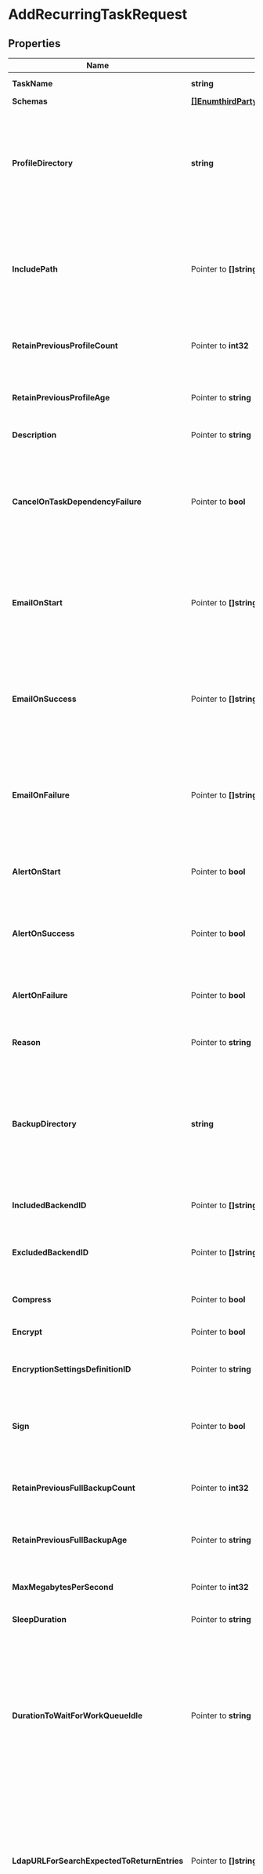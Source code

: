 # AddRecurringTaskRequest

## Properties

Name | Type | Description | Notes
------------ | ------------- | ------------- | -------------
**TaskName** | **string** | Name of the new Recurring Task | 
**Schemas** | [**[]EnumthirdPartyRecurringTaskSchemaUrn**](EnumthirdPartyRecurringTaskSchemaUrn.md) |  | 
**ProfileDirectory** | **string** | The directory in which the generated server profiles will be placed. The files will be named with the pattern \&quot;server-profile-{timestamp}.zip\&quot;, where \&quot;{timestamp}\&quot; represents the time that the profile was generated. | 
**IncludePath** | Pointer to **[]string** | An optional set of additional paths to files within the instance root that should be included in the generated server profile. All paths must be within the instance root, and relative paths will be relative to the instance root. | [optional] 
**RetainPreviousProfileCount** | Pointer to **int32** | The minimum number of previous server profile zip files that should be preserved after a new profile is generated. | [optional] 
**RetainPreviousProfileAge** | Pointer to **string** | The minimum age of previous server profile zip files that should be preserved after a new profile is generated. | [optional] 
**Description** | Pointer to **string** | A description for this Recurring Task | [optional] 
**CancelOnTaskDependencyFailure** | Pointer to **bool** | Indicates whether an instance of this Recurring Task should be canceled if the task immediately before it in the recurring task chain fails to complete successfully (including if it is canceled by an administrator before it starts or while it is running). | [optional] 
**EmailOnStart** | Pointer to **[]string** | The email addresses to which a message should be sent whenever an instance of this Recurring Task starts running. If this option is used, then at least one smtp-server must be configured in the global configuration. | [optional] 
**EmailOnSuccess** | Pointer to **[]string** | The email addresses to which a message should be sent whenever an instance of this Recurring Task completes successfully. If this option is used, then at least one smtp-server must be configured in the global configuration. | [optional] 
**EmailOnFailure** | Pointer to **[]string** | The email addresses to which a message should be sent if an instance of this Recurring Task fails to complete successfully. If this option is used, then at least one smtp-server must be configured in the global configuration. | [optional] 
**AlertOnStart** | Pointer to **bool** | Indicates whether the server should generate an administrative alert whenever an instance of this Recurring Task starts running. | [optional] 
**AlertOnSuccess** | Pointer to **bool** | Indicates whether the server should generate an administrative alert whenever an instance of this Recurring Task completes successfully. | [optional] 
**AlertOnFailure** | Pointer to **bool** | Indicates whether the server should generate an administrative alert whenever an instance of this Recurring Task fails to complete successfully. | [optional] 
**Reason** | Pointer to **string** | The reason that the server is being placed in lockdown mode. | [optional] 
**BackupDirectory** | **string** | The directory in which backup files will be placed. When backing up a single backend, the backup files will be placed directly in this directory. When backing up multiple backends, the backup files for each backend will be placed in a subdirectory whose name is the corresponding backend ID. | 
**IncludedBackendID** | Pointer to **[]string** | The backend IDs of any backends that should be included in the backup. | [optional] 
**ExcludedBackendID** | Pointer to **[]string** | The backend IDs of any backends that should be excluded from the backup. All backends that support backups and are not listed will be included. | [optional] 
**Compress** | Pointer to **bool** | Indicates whether to compress the LDIF data as it is exported. | [optional] 
**Encrypt** | Pointer to **bool** | Indicates whether to encrypt the LDIF data as it exported. | [optional] 
**EncryptionSettingsDefinitionID** | Pointer to **string** | The ID of an encryption settings definition to use to obtain the LDIF export encryption key. | [optional] 
**Sign** | Pointer to **bool** | Indicates whether to cryptographically sign the exported data, which will make it possible to detect whether the LDIF data has been altered since it was exported. | [optional] 
**RetainPreviousFullBackupCount** | Pointer to **int32** | The minimum number of previous full backups that should be preserved after a new backup completes successfully. | [optional] 
**RetainPreviousFullBackupAge** | Pointer to **string** | The minimum age of previous full backups that should be preserved after a new backup completes successfully. | [optional] 
**MaxMegabytesPerSecond** | Pointer to **int32** | The maximum rate, in megabytes per second, at which LDIF exports should be written. | [optional] 
**SleepDuration** | Pointer to **string** | The length of time to sleep before the task completes. | [optional] 
**DurationToWaitForWorkQueueIdle** | Pointer to **string** | Indicates that task should wait for up to the specified length of time for the work queue to report that all worker threads are idle and there are no pending operations. Note that this primarily monitors operations that use worker threads, which does not include internal operations (for example, those invoked by extensions), and may not include requests from non-LDAP clients (for example, HTTP-based clients). | [optional] 
**LdapURLForSearchExpectedToReturnEntries** | Pointer to **[]string** | An LDAP URL that provides the criteria for a search request that is expected to return at least one entry. The search will be performed internally, and only the base DN, scope, and filter from the URL will be used; any host, port, or requested attributes included in the URL will be ignored. | [optional] 
**SearchInterval** | Pointer to **string** | The length of time the server should sleep between searches performed using the criteria from the ldap-url-for-search-expected-to-return-entries property. | [optional] 
**SearchTimeLimit** | Pointer to **string** | The length of time that the server will wait for a response to each internal search performed using the criteria from the ldap-url-for-search-expected-to-return-entries property. | [optional] 
**DurationToWaitForSearchToReturnEntries** | Pointer to **string** | The maximum length of time that the server will continue to perform internal searches using the criteria from the ldap-url-for-search-expected-to-return-entries property. | [optional] 
**TaskReturnStateIfTimeoutIsEncountered** | Pointer to [**EnumrecurringTaskTaskReturnStateIfTimeoutIsEncounteredProp**](EnumrecurringTaskTaskReturnStateIfTimeoutIsEncounteredProp.md) |  | [optional] 
**TaskJavaClass** | **string** | The fully-qualified name of the Java class that provides the logic for the task to be invoked. | 
**TaskObjectClass** | **[]string** | The names or OIDs of the object classes to include in the tasks that are scheduled from this Statically Defined Recurring Task. All object classes must be defined in the server schema, and the combination of object classes must be valid for a task entry. | 
**TaskAttributeValue** | Pointer to **[]string** | The set of attribute values that should be included in the tasks that are scheduled from this Statically Defined Recurring Task. Each value must be in the form {attribute-type}&#x3D;{value}, where {attribute-type} is the name or OID of an attribute type that is defined in the schema and permitted with the configured set of object classes, and {value} is a value to assign to an attribute with that type. A multivalued attribute can be created by providing multiple name-value pairs with the same name and different values. | [optional] 
**OutputDirectory** | **string** | The directory in which the support data archive files will be placed. The path must be a directory, and that directory must already exist. Relative paths will be interpreted as relative to the server root. | 
**EncryptionPassphraseFile** | Pointer to **string** | The path to a file that contains the passphrase to encrypt the contents of the support data archive. | [optional] 
**IncludeExpensiveData** | Pointer to **bool** | Indicates whether the support data archive should include information that may be expensive to obtain, and that may temporarily affect the server&#39;s performance or responsiveness. | [optional] 
**IncludeReplicationStateDump** | Pointer to **bool** | Indicates whether the support data archive should include a replication state dump, which may be several megabytes in size. | [optional] 
**IncludeBinaryFiles** | Pointer to **bool** | Indicates whether the support data archive should include binary files that may not have otherwise been included. Note that it may not be possible to obscure or redact sensitive information in binary files. | [optional] 
**IncludeExtensionSource** | Pointer to **bool** | Indicates whether the support data archive should include the source code (if available) for any third-party extensions that may be installed in the server. | [optional] 
**UseSequentialMode** | Pointer to **bool** | Indicates whether to capture support data information sequentially rather than in parallel. Capturing data in sequential mode may reduce the amount of memory that the tool requires to operate, at the cost of taking longer to run. | [optional] 
**SecurityLevel** | Pointer to [**EnumrecurringTaskSecurityLevelProp**](EnumrecurringTaskSecurityLevelProp.md) |  | [optional] 
**JstackCount** | Pointer to **int32** | The number of times to invoke the jstack utility to obtain a stack trace of all threads running in the JVM. A value of zero indicates that the jstack utility should not be invoked. | [optional] 
**ReportCount** | Pointer to **int32** | The number of intervals of data to collect from tools that use sample-based reporting, like vmstat, iostat, and mpstat. A value of zero indicates that these kinds of tools should not be used to collect any information. | [optional] 
**ReportIntervalSeconds** | Pointer to **int32** | The duration (in seconds) between each interval of data to collect from tools that use sample-based reporting, like vmstat, iostat, and mpstat. | [optional] 
**LogDuration** | Pointer to **string** | The maximum age (leading up to the time the collect-support-data tool was invoked) for log content to include in the support data archive. | [optional] 
**LogFileHeadCollectionSize** | Pointer to **string** | The amount of data to collect from the beginning of each log file included in the support data archive. | [optional] 
**LogFileTailCollectionSize** | Pointer to **string** | The amount of data to collect from the end of each log file included in the support data archive. | [optional] 
**Comment** | Pointer to **string** | An optional comment to include in a README file within the support data archive. | [optional] 
**RetainPreviousSupportDataArchiveCount** | Pointer to **int32** | The minimum number of previous support data archives that should be preserved after a new archive is generated. | [optional] 
**RetainPreviousSupportDataArchiveAge** | Pointer to **string** | The minimum age of previous support data archives that should be preserved after a new archive is generated. | [optional] 
**LdifDirectory** | **string** | The directory in which LDIF export files will be placed. The directory must already exist. | 
**BackendID** | Pointer to **[]string** | The backend ID for a backend to be exported. | [optional] 
**ExcludeBackendID** | Pointer to **[]string** | The backend ID for a backend to be excluded from the export. | [optional] 
**RetainPreviousLDIFExportCount** | Pointer to **int32** | The minimum number of previous LDIF exports that should be preserved after a new export completes successfully. | [optional] 
**RetainPreviousLDIFExportAge** | Pointer to **string** | The minimum age of previous LDIF exports that should be preserved after a new export completes successfully. | [optional] 
**CommandPath** | **string** | The absolute path to the command to execute. It must be an absolute path, the corresponding file must exist, and it must be listed in the config/exec-command-whitelist.txt file. | 
**CommandArguments** | Pointer to **string** | A string containing the arguments to provide to the command. If the command should be run without arguments, this property should be left undefined. If there should be multiple arguments, then they should be separated with spaces. | [optional] 
**CommandOutputFileBaseName** | Pointer to **string** | The path and base name for a file to which the command output (both standard output and standard error) should be written. This may be left undefined if the command output should not be recorded into a file. | [optional] 
**RetainPreviousOutputFileCount** | Pointer to **int32** | The minimum number of previous command output files that should be preserved after a new instance of the command is invoked. | [optional] 
**RetainPreviousOutputFileAge** | Pointer to **string** | The minimum age of previous command output files that should be preserved after a new instance of the command is invoked. | [optional] 
**LogCommandOutput** | Pointer to **bool** | Indicates whether the command&#39;s output (both standard output and standard error) should be recorded in the server&#39;s error log. | [optional] 
**TaskCompletionStateForNonzeroExitCode** | Pointer to [**EnumrecurringTaskTaskCompletionStateForNonzeroExitCodeProp**](EnumrecurringTaskTaskCompletionStateForNonzeroExitCodeProp.md) |  | [optional] 
**WorkingDirectory** | Pointer to **string** | The absolute path to a working directory where the command should be executed. It must be an absolute path and the corresponding directory must exist. | [optional] 
**TargetDirectory** | **string** | The path to the directory containing the files to examine. The directory must exist. | 
**FilenamePattern** | **string** | A pattern that specifies the names of the files to examine. The pattern may contain zero or more asterisks as wildcards, where each wildcard matches zero or more characters. It may also contain at most one occurrence of the special string \&quot;${timestamp}\&quot;, which will match a timestamp with the format specified using the timestamp-format property. All other characters in the pattern will be treated literally. | 
**TimestampFormat** | [**EnumrecurringTaskTimestampFormatProp**](EnumrecurringTaskTimestampFormatProp.md) |  | 
**RetainFileCount** | Pointer to **int32** | The minimum number of files matching the pattern that will be retained. | [optional] 
**RetainFileAge** | Pointer to **string** | The minimum age of files matching the pattern that will be retained. | [optional] 
**RetainAggregateFileSize** | Pointer to **string** | The minimum aggregate size of files that will be retained. The size should be specified as an integer followed by a unit that is one of \&quot;b\&quot; or \&quot;bytes\&quot;, \&quot;kb\&quot; or \&quot;kilobytes\&quot;, \&quot;mb\&quot; or \&quot;megabytes\&quot;, \&quot;gb\&quot; or \&quot;gigabytes\&quot;, or \&quot;tb\&quot; or \&quot;terabytes\&quot;. For example, a value of \&quot;1 gb\&quot; indicates that at least one gigabyte of files should be retained. | [optional] 
**ExtensionClass** | **string** | The fully-qualified name of the Java class providing the logic for the Third Party Recurring Task. | 
**ExtensionArgument** | Pointer to **[]string** | The set of arguments used to customize the behavior for the Third Party Recurring Task. Each configuration property should be given in the form &#39;name&#x3D;value&#39;. | [optional] 

## Methods

### NewAddRecurringTaskRequest

`func NewAddRecurringTaskRequest(taskName string, schemas []EnumthirdPartyRecurringTaskSchemaUrn, profileDirectory string, backupDirectory string, taskJavaClass string, taskObjectClass []string, outputDirectory string, ldifDirectory string, commandPath string, targetDirectory string, filenamePattern string, timestampFormat EnumrecurringTaskTimestampFormatProp, extensionClass string, ) *AddRecurringTaskRequest`

NewAddRecurringTaskRequest instantiates a new AddRecurringTaskRequest object
This constructor will assign default values to properties that have it defined,
and makes sure properties required by API are set, but the set of arguments
will change when the set of required properties is changed

### NewAddRecurringTaskRequestWithDefaults

`func NewAddRecurringTaskRequestWithDefaults() *AddRecurringTaskRequest`

NewAddRecurringTaskRequestWithDefaults instantiates a new AddRecurringTaskRequest object
This constructor will only assign default values to properties that have it defined,
but it doesn't guarantee that properties required by API are set

### GetTaskName

`func (o *AddRecurringTaskRequest) GetTaskName() string`

GetTaskName returns the TaskName field if non-nil, zero value otherwise.

### GetTaskNameOk

`func (o *AddRecurringTaskRequest) GetTaskNameOk() (*string, bool)`

GetTaskNameOk returns a tuple with the TaskName field if it's non-nil, zero value otherwise
and a boolean to check if the value has been set.

### SetTaskName

`func (o *AddRecurringTaskRequest) SetTaskName(v string)`

SetTaskName sets TaskName field to given value.


### GetSchemas

`func (o *AddRecurringTaskRequest) GetSchemas() []EnumthirdPartyRecurringTaskSchemaUrn`

GetSchemas returns the Schemas field if non-nil, zero value otherwise.

### GetSchemasOk

`func (o *AddRecurringTaskRequest) GetSchemasOk() (*[]EnumthirdPartyRecurringTaskSchemaUrn, bool)`

GetSchemasOk returns a tuple with the Schemas field if it's non-nil, zero value otherwise
and a boolean to check if the value has been set.

### SetSchemas

`func (o *AddRecurringTaskRequest) SetSchemas(v []EnumthirdPartyRecurringTaskSchemaUrn)`

SetSchemas sets Schemas field to given value.


### GetProfileDirectory

`func (o *AddRecurringTaskRequest) GetProfileDirectory() string`

GetProfileDirectory returns the ProfileDirectory field if non-nil, zero value otherwise.

### GetProfileDirectoryOk

`func (o *AddRecurringTaskRequest) GetProfileDirectoryOk() (*string, bool)`

GetProfileDirectoryOk returns a tuple with the ProfileDirectory field if it's non-nil, zero value otherwise
and a boolean to check if the value has been set.

### SetProfileDirectory

`func (o *AddRecurringTaskRequest) SetProfileDirectory(v string)`

SetProfileDirectory sets ProfileDirectory field to given value.


### GetIncludePath

`func (o *AddRecurringTaskRequest) GetIncludePath() []string`

GetIncludePath returns the IncludePath field if non-nil, zero value otherwise.

### GetIncludePathOk

`func (o *AddRecurringTaskRequest) GetIncludePathOk() (*[]string, bool)`

GetIncludePathOk returns a tuple with the IncludePath field if it's non-nil, zero value otherwise
and a boolean to check if the value has been set.

### SetIncludePath

`func (o *AddRecurringTaskRequest) SetIncludePath(v []string)`

SetIncludePath sets IncludePath field to given value.

### HasIncludePath

`func (o *AddRecurringTaskRequest) HasIncludePath() bool`

HasIncludePath returns a boolean if a field has been set.

### GetRetainPreviousProfileCount

`func (o *AddRecurringTaskRequest) GetRetainPreviousProfileCount() int32`

GetRetainPreviousProfileCount returns the RetainPreviousProfileCount field if non-nil, zero value otherwise.

### GetRetainPreviousProfileCountOk

`func (o *AddRecurringTaskRequest) GetRetainPreviousProfileCountOk() (*int32, bool)`

GetRetainPreviousProfileCountOk returns a tuple with the RetainPreviousProfileCount field if it's non-nil, zero value otherwise
and a boolean to check if the value has been set.

### SetRetainPreviousProfileCount

`func (o *AddRecurringTaskRequest) SetRetainPreviousProfileCount(v int32)`

SetRetainPreviousProfileCount sets RetainPreviousProfileCount field to given value.

### HasRetainPreviousProfileCount

`func (o *AddRecurringTaskRequest) HasRetainPreviousProfileCount() bool`

HasRetainPreviousProfileCount returns a boolean if a field has been set.

### GetRetainPreviousProfileAge

`func (o *AddRecurringTaskRequest) GetRetainPreviousProfileAge() string`

GetRetainPreviousProfileAge returns the RetainPreviousProfileAge field if non-nil, zero value otherwise.

### GetRetainPreviousProfileAgeOk

`func (o *AddRecurringTaskRequest) GetRetainPreviousProfileAgeOk() (*string, bool)`

GetRetainPreviousProfileAgeOk returns a tuple with the RetainPreviousProfileAge field if it's non-nil, zero value otherwise
and a boolean to check if the value has been set.

### SetRetainPreviousProfileAge

`func (o *AddRecurringTaskRequest) SetRetainPreviousProfileAge(v string)`

SetRetainPreviousProfileAge sets RetainPreviousProfileAge field to given value.

### HasRetainPreviousProfileAge

`func (o *AddRecurringTaskRequest) HasRetainPreviousProfileAge() bool`

HasRetainPreviousProfileAge returns a boolean if a field has been set.

### GetDescription

`func (o *AddRecurringTaskRequest) GetDescription() string`

GetDescription returns the Description field if non-nil, zero value otherwise.

### GetDescriptionOk

`func (o *AddRecurringTaskRequest) GetDescriptionOk() (*string, bool)`

GetDescriptionOk returns a tuple with the Description field if it's non-nil, zero value otherwise
and a boolean to check if the value has been set.

### SetDescription

`func (o *AddRecurringTaskRequest) SetDescription(v string)`

SetDescription sets Description field to given value.

### HasDescription

`func (o *AddRecurringTaskRequest) HasDescription() bool`

HasDescription returns a boolean if a field has been set.

### GetCancelOnTaskDependencyFailure

`func (o *AddRecurringTaskRequest) GetCancelOnTaskDependencyFailure() bool`

GetCancelOnTaskDependencyFailure returns the CancelOnTaskDependencyFailure field if non-nil, zero value otherwise.

### GetCancelOnTaskDependencyFailureOk

`func (o *AddRecurringTaskRequest) GetCancelOnTaskDependencyFailureOk() (*bool, bool)`

GetCancelOnTaskDependencyFailureOk returns a tuple with the CancelOnTaskDependencyFailure field if it's non-nil, zero value otherwise
and a boolean to check if the value has been set.

### SetCancelOnTaskDependencyFailure

`func (o *AddRecurringTaskRequest) SetCancelOnTaskDependencyFailure(v bool)`

SetCancelOnTaskDependencyFailure sets CancelOnTaskDependencyFailure field to given value.

### HasCancelOnTaskDependencyFailure

`func (o *AddRecurringTaskRequest) HasCancelOnTaskDependencyFailure() bool`

HasCancelOnTaskDependencyFailure returns a boolean if a field has been set.

### GetEmailOnStart

`func (o *AddRecurringTaskRequest) GetEmailOnStart() []string`

GetEmailOnStart returns the EmailOnStart field if non-nil, zero value otherwise.

### GetEmailOnStartOk

`func (o *AddRecurringTaskRequest) GetEmailOnStartOk() (*[]string, bool)`

GetEmailOnStartOk returns a tuple with the EmailOnStart field if it's non-nil, zero value otherwise
and a boolean to check if the value has been set.

### SetEmailOnStart

`func (o *AddRecurringTaskRequest) SetEmailOnStart(v []string)`

SetEmailOnStart sets EmailOnStart field to given value.

### HasEmailOnStart

`func (o *AddRecurringTaskRequest) HasEmailOnStart() bool`

HasEmailOnStart returns a boolean if a field has been set.

### GetEmailOnSuccess

`func (o *AddRecurringTaskRequest) GetEmailOnSuccess() []string`

GetEmailOnSuccess returns the EmailOnSuccess field if non-nil, zero value otherwise.

### GetEmailOnSuccessOk

`func (o *AddRecurringTaskRequest) GetEmailOnSuccessOk() (*[]string, bool)`

GetEmailOnSuccessOk returns a tuple with the EmailOnSuccess field if it's non-nil, zero value otherwise
and a boolean to check if the value has been set.

### SetEmailOnSuccess

`func (o *AddRecurringTaskRequest) SetEmailOnSuccess(v []string)`

SetEmailOnSuccess sets EmailOnSuccess field to given value.

### HasEmailOnSuccess

`func (o *AddRecurringTaskRequest) HasEmailOnSuccess() bool`

HasEmailOnSuccess returns a boolean if a field has been set.

### GetEmailOnFailure

`func (o *AddRecurringTaskRequest) GetEmailOnFailure() []string`

GetEmailOnFailure returns the EmailOnFailure field if non-nil, zero value otherwise.

### GetEmailOnFailureOk

`func (o *AddRecurringTaskRequest) GetEmailOnFailureOk() (*[]string, bool)`

GetEmailOnFailureOk returns a tuple with the EmailOnFailure field if it's non-nil, zero value otherwise
and a boolean to check if the value has been set.

### SetEmailOnFailure

`func (o *AddRecurringTaskRequest) SetEmailOnFailure(v []string)`

SetEmailOnFailure sets EmailOnFailure field to given value.

### HasEmailOnFailure

`func (o *AddRecurringTaskRequest) HasEmailOnFailure() bool`

HasEmailOnFailure returns a boolean if a field has been set.

### GetAlertOnStart

`func (o *AddRecurringTaskRequest) GetAlertOnStart() bool`

GetAlertOnStart returns the AlertOnStart field if non-nil, zero value otherwise.

### GetAlertOnStartOk

`func (o *AddRecurringTaskRequest) GetAlertOnStartOk() (*bool, bool)`

GetAlertOnStartOk returns a tuple with the AlertOnStart field if it's non-nil, zero value otherwise
and a boolean to check if the value has been set.

### SetAlertOnStart

`func (o *AddRecurringTaskRequest) SetAlertOnStart(v bool)`

SetAlertOnStart sets AlertOnStart field to given value.

### HasAlertOnStart

`func (o *AddRecurringTaskRequest) HasAlertOnStart() bool`

HasAlertOnStart returns a boolean if a field has been set.

### GetAlertOnSuccess

`func (o *AddRecurringTaskRequest) GetAlertOnSuccess() bool`

GetAlertOnSuccess returns the AlertOnSuccess field if non-nil, zero value otherwise.

### GetAlertOnSuccessOk

`func (o *AddRecurringTaskRequest) GetAlertOnSuccessOk() (*bool, bool)`

GetAlertOnSuccessOk returns a tuple with the AlertOnSuccess field if it's non-nil, zero value otherwise
and a boolean to check if the value has been set.

### SetAlertOnSuccess

`func (o *AddRecurringTaskRequest) SetAlertOnSuccess(v bool)`

SetAlertOnSuccess sets AlertOnSuccess field to given value.

### HasAlertOnSuccess

`func (o *AddRecurringTaskRequest) HasAlertOnSuccess() bool`

HasAlertOnSuccess returns a boolean if a field has been set.

### GetAlertOnFailure

`func (o *AddRecurringTaskRequest) GetAlertOnFailure() bool`

GetAlertOnFailure returns the AlertOnFailure field if non-nil, zero value otherwise.

### GetAlertOnFailureOk

`func (o *AddRecurringTaskRequest) GetAlertOnFailureOk() (*bool, bool)`

GetAlertOnFailureOk returns a tuple with the AlertOnFailure field if it's non-nil, zero value otherwise
and a boolean to check if the value has been set.

### SetAlertOnFailure

`func (o *AddRecurringTaskRequest) SetAlertOnFailure(v bool)`

SetAlertOnFailure sets AlertOnFailure field to given value.

### HasAlertOnFailure

`func (o *AddRecurringTaskRequest) HasAlertOnFailure() bool`

HasAlertOnFailure returns a boolean if a field has been set.

### GetReason

`func (o *AddRecurringTaskRequest) GetReason() string`

GetReason returns the Reason field if non-nil, zero value otherwise.

### GetReasonOk

`func (o *AddRecurringTaskRequest) GetReasonOk() (*string, bool)`

GetReasonOk returns a tuple with the Reason field if it's non-nil, zero value otherwise
and a boolean to check if the value has been set.

### SetReason

`func (o *AddRecurringTaskRequest) SetReason(v string)`

SetReason sets Reason field to given value.

### HasReason

`func (o *AddRecurringTaskRequest) HasReason() bool`

HasReason returns a boolean if a field has been set.

### GetBackupDirectory

`func (o *AddRecurringTaskRequest) GetBackupDirectory() string`

GetBackupDirectory returns the BackupDirectory field if non-nil, zero value otherwise.

### GetBackupDirectoryOk

`func (o *AddRecurringTaskRequest) GetBackupDirectoryOk() (*string, bool)`

GetBackupDirectoryOk returns a tuple with the BackupDirectory field if it's non-nil, zero value otherwise
and a boolean to check if the value has been set.

### SetBackupDirectory

`func (o *AddRecurringTaskRequest) SetBackupDirectory(v string)`

SetBackupDirectory sets BackupDirectory field to given value.


### GetIncludedBackendID

`func (o *AddRecurringTaskRequest) GetIncludedBackendID() []string`

GetIncludedBackendID returns the IncludedBackendID field if non-nil, zero value otherwise.

### GetIncludedBackendIDOk

`func (o *AddRecurringTaskRequest) GetIncludedBackendIDOk() (*[]string, bool)`

GetIncludedBackendIDOk returns a tuple with the IncludedBackendID field if it's non-nil, zero value otherwise
and a boolean to check if the value has been set.

### SetIncludedBackendID

`func (o *AddRecurringTaskRequest) SetIncludedBackendID(v []string)`

SetIncludedBackendID sets IncludedBackendID field to given value.

### HasIncludedBackendID

`func (o *AddRecurringTaskRequest) HasIncludedBackendID() bool`

HasIncludedBackendID returns a boolean if a field has been set.

### GetExcludedBackendID

`func (o *AddRecurringTaskRequest) GetExcludedBackendID() []string`

GetExcludedBackendID returns the ExcludedBackendID field if non-nil, zero value otherwise.

### GetExcludedBackendIDOk

`func (o *AddRecurringTaskRequest) GetExcludedBackendIDOk() (*[]string, bool)`

GetExcludedBackendIDOk returns a tuple with the ExcludedBackendID field if it's non-nil, zero value otherwise
and a boolean to check if the value has been set.

### SetExcludedBackendID

`func (o *AddRecurringTaskRequest) SetExcludedBackendID(v []string)`

SetExcludedBackendID sets ExcludedBackendID field to given value.

### HasExcludedBackendID

`func (o *AddRecurringTaskRequest) HasExcludedBackendID() bool`

HasExcludedBackendID returns a boolean if a field has been set.

### GetCompress

`func (o *AddRecurringTaskRequest) GetCompress() bool`

GetCompress returns the Compress field if non-nil, zero value otherwise.

### GetCompressOk

`func (o *AddRecurringTaskRequest) GetCompressOk() (*bool, bool)`

GetCompressOk returns a tuple with the Compress field if it's non-nil, zero value otherwise
and a boolean to check if the value has been set.

### SetCompress

`func (o *AddRecurringTaskRequest) SetCompress(v bool)`

SetCompress sets Compress field to given value.

### HasCompress

`func (o *AddRecurringTaskRequest) HasCompress() bool`

HasCompress returns a boolean if a field has been set.

### GetEncrypt

`func (o *AddRecurringTaskRequest) GetEncrypt() bool`

GetEncrypt returns the Encrypt field if non-nil, zero value otherwise.

### GetEncryptOk

`func (o *AddRecurringTaskRequest) GetEncryptOk() (*bool, bool)`

GetEncryptOk returns a tuple with the Encrypt field if it's non-nil, zero value otherwise
and a boolean to check if the value has been set.

### SetEncrypt

`func (o *AddRecurringTaskRequest) SetEncrypt(v bool)`

SetEncrypt sets Encrypt field to given value.

### HasEncrypt

`func (o *AddRecurringTaskRequest) HasEncrypt() bool`

HasEncrypt returns a boolean if a field has been set.

### GetEncryptionSettingsDefinitionID

`func (o *AddRecurringTaskRequest) GetEncryptionSettingsDefinitionID() string`

GetEncryptionSettingsDefinitionID returns the EncryptionSettingsDefinitionID field if non-nil, zero value otherwise.

### GetEncryptionSettingsDefinitionIDOk

`func (o *AddRecurringTaskRequest) GetEncryptionSettingsDefinitionIDOk() (*string, bool)`

GetEncryptionSettingsDefinitionIDOk returns a tuple with the EncryptionSettingsDefinitionID field if it's non-nil, zero value otherwise
and a boolean to check if the value has been set.

### SetEncryptionSettingsDefinitionID

`func (o *AddRecurringTaskRequest) SetEncryptionSettingsDefinitionID(v string)`

SetEncryptionSettingsDefinitionID sets EncryptionSettingsDefinitionID field to given value.

### HasEncryptionSettingsDefinitionID

`func (o *AddRecurringTaskRequest) HasEncryptionSettingsDefinitionID() bool`

HasEncryptionSettingsDefinitionID returns a boolean if a field has been set.

### GetSign

`func (o *AddRecurringTaskRequest) GetSign() bool`

GetSign returns the Sign field if non-nil, zero value otherwise.

### GetSignOk

`func (o *AddRecurringTaskRequest) GetSignOk() (*bool, bool)`

GetSignOk returns a tuple with the Sign field if it's non-nil, zero value otherwise
and a boolean to check if the value has been set.

### SetSign

`func (o *AddRecurringTaskRequest) SetSign(v bool)`

SetSign sets Sign field to given value.

### HasSign

`func (o *AddRecurringTaskRequest) HasSign() bool`

HasSign returns a boolean if a field has been set.

### GetRetainPreviousFullBackupCount

`func (o *AddRecurringTaskRequest) GetRetainPreviousFullBackupCount() int32`

GetRetainPreviousFullBackupCount returns the RetainPreviousFullBackupCount field if non-nil, zero value otherwise.

### GetRetainPreviousFullBackupCountOk

`func (o *AddRecurringTaskRequest) GetRetainPreviousFullBackupCountOk() (*int32, bool)`

GetRetainPreviousFullBackupCountOk returns a tuple with the RetainPreviousFullBackupCount field if it's non-nil, zero value otherwise
and a boolean to check if the value has been set.

### SetRetainPreviousFullBackupCount

`func (o *AddRecurringTaskRequest) SetRetainPreviousFullBackupCount(v int32)`

SetRetainPreviousFullBackupCount sets RetainPreviousFullBackupCount field to given value.

### HasRetainPreviousFullBackupCount

`func (o *AddRecurringTaskRequest) HasRetainPreviousFullBackupCount() bool`

HasRetainPreviousFullBackupCount returns a boolean if a field has been set.

### GetRetainPreviousFullBackupAge

`func (o *AddRecurringTaskRequest) GetRetainPreviousFullBackupAge() string`

GetRetainPreviousFullBackupAge returns the RetainPreviousFullBackupAge field if non-nil, zero value otherwise.

### GetRetainPreviousFullBackupAgeOk

`func (o *AddRecurringTaskRequest) GetRetainPreviousFullBackupAgeOk() (*string, bool)`

GetRetainPreviousFullBackupAgeOk returns a tuple with the RetainPreviousFullBackupAge field if it's non-nil, zero value otherwise
and a boolean to check if the value has been set.

### SetRetainPreviousFullBackupAge

`func (o *AddRecurringTaskRequest) SetRetainPreviousFullBackupAge(v string)`

SetRetainPreviousFullBackupAge sets RetainPreviousFullBackupAge field to given value.

### HasRetainPreviousFullBackupAge

`func (o *AddRecurringTaskRequest) HasRetainPreviousFullBackupAge() bool`

HasRetainPreviousFullBackupAge returns a boolean if a field has been set.

### GetMaxMegabytesPerSecond

`func (o *AddRecurringTaskRequest) GetMaxMegabytesPerSecond() int32`

GetMaxMegabytesPerSecond returns the MaxMegabytesPerSecond field if non-nil, zero value otherwise.

### GetMaxMegabytesPerSecondOk

`func (o *AddRecurringTaskRequest) GetMaxMegabytesPerSecondOk() (*int32, bool)`

GetMaxMegabytesPerSecondOk returns a tuple with the MaxMegabytesPerSecond field if it's non-nil, zero value otherwise
and a boolean to check if the value has been set.

### SetMaxMegabytesPerSecond

`func (o *AddRecurringTaskRequest) SetMaxMegabytesPerSecond(v int32)`

SetMaxMegabytesPerSecond sets MaxMegabytesPerSecond field to given value.

### HasMaxMegabytesPerSecond

`func (o *AddRecurringTaskRequest) HasMaxMegabytesPerSecond() bool`

HasMaxMegabytesPerSecond returns a boolean if a field has been set.

### GetSleepDuration

`func (o *AddRecurringTaskRequest) GetSleepDuration() string`

GetSleepDuration returns the SleepDuration field if non-nil, zero value otherwise.

### GetSleepDurationOk

`func (o *AddRecurringTaskRequest) GetSleepDurationOk() (*string, bool)`

GetSleepDurationOk returns a tuple with the SleepDuration field if it's non-nil, zero value otherwise
and a boolean to check if the value has been set.

### SetSleepDuration

`func (o *AddRecurringTaskRequest) SetSleepDuration(v string)`

SetSleepDuration sets SleepDuration field to given value.

### HasSleepDuration

`func (o *AddRecurringTaskRequest) HasSleepDuration() bool`

HasSleepDuration returns a boolean if a field has been set.

### GetDurationToWaitForWorkQueueIdle

`func (o *AddRecurringTaskRequest) GetDurationToWaitForWorkQueueIdle() string`

GetDurationToWaitForWorkQueueIdle returns the DurationToWaitForWorkQueueIdle field if non-nil, zero value otherwise.

### GetDurationToWaitForWorkQueueIdleOk

`func (o *AddRecurringTaskRequest) GetDurationToWaitForWorkQueueIdleOk() (*string, bool)`

GetDurationToWaitForWorkQueueIdleOk returns a tuple with the DurationToWaitForWorkQueueIdle field if it's non-nil, zero value otherwise
and a boolean to check if the value has been set.

### SetDurationToWaitForWorkQueueIdle

`func (o *AddRecurringTaskRequest) SetDurationToWaitForWorkQueueIdle(v string)`

SetDurationToWaitForWorkQueueIdle sets DurationToWaitForWorkQueueIdle field to given value.

### HasDurationToWaitForWorkQueueIdle

`func (o *AddRecurringTaskRequest) HasDurationToWaitForWorkQueueIdle() bool`

HasDurationToWaitForWorkQueueIdle returns a boolean if a field has been set.

### GetLdapURLForSearchExpectedToReturnEntries

`func (o *AddRecurringTaskRequest) GetLdapURLForSearchExpectedToReturnEntries() []string`

GetLdapURLForSearchExpectedToReturnEntries returns the LdapURLForSearchExpectedToReturnEntries field if non-nil, zero value otherwise.

### GetLdapURLForSearchExpectedToReturnEntriesOk

`func (o *AddRecurringTaskRequest) GetLdapURLForSearchExpectedToReturnEntriesOk() (*[]string, bool)`

GetLdapURLForSearchExpectedToReturnEntriesOk returns a tuple with the LdapURLForSearchExpectedToReturnEntries field if it's non-nil, zero value otherwise
and a boolean to check if the value has been set.

### SetLdapURLForSearchExpectedToReturnEntries

`func (o *AddRecurringTaskRequest) SetLdapURLForSearchExpectedToReturnEntries(v []string)`

SetLdapURLForSearchExpectedToReturnEntries sets LdapURLForSearchExpectedToReturnEntries field to given value.

### HasLdapURLForSearchExpectedToReturnEntries

`func (o *AddRecurringTaskRequest) HasLdapURLForSearchExpectedToReturnEntries() bool`

HasLdapURLForSearchExpectedToReturnEntries returns a boolean if a field has been set.

### GetSearchInterval

`func (o *AddRecurringTaskRequest) GetSearchInterval() string`

GetSearchInterval returns the SearchInterval field if non-nil, zero value otherwise.

### GetSearchIntervalOk

`func (o *AddRecurringTaskRequest) GetSearchIntervalOk() (*string, bool)`

GetSearchIntervalOk returns a tuple with the SearchInterval field if it's non-nil, zero value otherwise
and a boolean to check if the value has been set.

### SetSearchInterval

`func (o *AddRecurringTaskRequest) SetSearchInterval(v string)`

SetSearchInterval sets SearchInterval field to given value.

### HasSearchInterval

`func (o *AddRecurringTaskRequest) HasSearchInterval() bool`

HasSearchInterval returns a boolean if a field has been set.

### GetSearchTimeLimit

`func (o *AddRecurringTaskRequest) GetSearchTimeLimit() string`

GetSearchTimeLimit returns the SearchTimeLimit field if non-nil, zero value otherwise.

### GetSearchTimeLimitOk

`func (o *AddRecurringTaskRequest) GetSearchTimeLimitOk() (*string, bool)`

GetSearchTimeLimitOk returns a tuple with the SearchTimeLimit field if it's non-nil, zero value otherwise
and a boolean to check if the value has been set.

### SetSearchTimeLimit

`func (o *AddRecurringTaskRequest) SetSearchTimeLimit(v string)`

SetSearchTimeLimit sets SearchTimeLimit field to given value.

### HasSearchTimeLimit

`func (o *AddRecurringTaskRequest) HasSearchTimeLimit() bool`

HasSearchTimeLimit returns a boolean if a field has been set.

### GetDurationToWaitForSearchToReturnEntries

`func (o *AddRecurringTaskRequest) GetDurationToWaitForSearchToReturnEntries() string`

GetDurationToWaitForSearchToReturnEntries returns the DurationToWaitForSearchToReturnEntries field if non-nil, zero value otherwise.

### GetDurationToWaitForSearchToReturnEntriesOk

`func (o *AddRecurringTaskRequest) GetDurationToWaitForSearchToReturnEntriesOk() (*string, bool)`

GetDurationToWaitForSearchToReturnEntriesOk returns a tuple with the DurationToWaitForSearchToReturnEntries field if it's non-nil, zero value otherwise
and a boolean to check if the value has been set.

### SetDurationToWaitForSearchToReturnEntries

`func (o *AddRecurringTaskRequest) SetDurationToWaitForSearchToReturnEntries(v string)`

SetDurationToWaitForSearchToReturnEntries sets DurationToWaitForSearchToReturnEntries field to given value.

### HasDurationToWaitForSearchToReturnEntries

`func (o *AddRecurringTaskRequest) HasDurationToWaitForSearchToReturnEntries() bool`

HasDurationToWaitForSearchToReturnEntries returns a boolean if a field has been set.

### GetTaskReturnStateIfTimeoutIsEncountered

`func (o *AddRecurringTaskRequest) GetTaskReturnStateIfTimeoutIsEncountered() EnumrecurringTaskTaskReturnStateIfTimeoutIsEncounteredProp`

GetTaskReturnStateIfTimeoutIsEncountered returns the TaskReturnStateIfTimeoutIsEncountered field if non-nil, zero value otherwise.

### GetTaskReturnStateIfTimeoutIsEncounteredOk

`func (o *AddRecurringTaskRequest) GetTaskReturnStateIfTimeoutIsEncounteredOk() (*EnumrecurringTaskTaskReturnStateIfTimeoutIsEncounteredProp, bool)`

GetTaskReturnStateIfTimeoutIsEncounteredOk returns a tuple with the TaskReturnStateIfTimeoutIsEncountered field if it's non-nil, zero value otherwise
and a boolean to check if the value has been set.

### SetTaskReturnStateIfTimeoutIsEncountered

`func (o *AddRecurringTaskRequest) SetTaskReturnStateIfTimeoutIsEncountered(v EnumrecurringTaskTaskReturnStateIfTimeoutIsEncounteredProp)`

SetTaskReturnStateIfTimeoutIsEncountered sets TaskReturnStateIfTimeoutIsEncountered field to given value.

### HasTaskReturnStateIfTimeoutIsEncountered

`func (o *AddRecurringTaskRequest) HasTaskReturnStateIfTimeoutIsEncountered() bool`

HasTaskReturnStateIfTimeoutIsEncountered returns a boolean if a field has been set.

### GetTaskJavaClass

`func (o *AddRecurringTaskRequest) GetTaskJavaClass() string`

GetTaskJavaClass returns the TaskJavaClass field if non-nil, zero value otherwise.

### GetTaskJavaClassOk

`func (o *AddRecurringTaskRequest) GetTaskJavaClassOk() (*string, bool)`

GetTaskJavaClassOk returns a tuple with the TaskJavaClass field if it's non-nil, zero value otherwise
and a boolean to check if the value has been set.

### SetTaskJavaClass

`func (o *AddRecurringTaskRequest) SetTaskJavaClass(v string)`

SetTaskJavaClass sets TaskJavaClass field to given value.


### GetTaskObjectClass

`func (o *AddRecurringTaskRequest) GetTaskObjectClass() []string`

GetTaskObjectClass returns the TaskObjectClass field if non-nil, zero value otherwise.

### GetTaskObjectClassOk

`func (o *AddRecurringTaskRequest) GetTaskObjectClassOk() (*[]string, bool)`

GetTaskObjectClassOk returns a tuple with the TaskObjectClass field if it's non-nil, zero value otherwise
and a boolean to check if the value has been set.

### SetTaskObjectClass

`func (o *AddRecurringTaskRequest) SetTaskObjectClass(v []string)`

SetTaskObjectClass sets TaskObjectClass field to given value.


### GetTaskAttributeValue

`func (o *AddRecurringTaskRequest) GetTaskAttributeValue() []string`

GetTaskAttributeValue returns the TaskAttributeValue field if non-nil, zero value otherwise.

### GetTaskAttributeValueOk

`func (o *AddRecurringTaskRequest) GetTaskAttributeValueOk() (*[]string, bool)`

GetTaskAttributeValueOk returns a tuple with the TaskAttributeValue field if it's non-nil, zero value otherwise
and a boolean to check if the value has been set.

### SetTaskAttributeValue

`func (o *AddRecurringTaskRequest) SetTaskAttributeValue(v []string)`

SetTaskAttributeValue sets TaskAttributeValue field to given value.

### HasTaskAttributeValue

`func (o *AddRecurringTaskRequest) HasTaskAttributeValue() bool`

HasTaskAttributeValue returns a boolean if a field has been set.

### GetOutputDirectory

`func (o *AddRecurringTaskRequest) GetOutputDirectory() string`

GetOutputDirectory returns the OutputDirectory field if non-nil, zero value otherwise.

### GetOutputDirectoryOk

`func (o *AddRecurringTaskRequest) GetOutputDirectoryOk() (*string, bool)`

GetOutputDirectoryOk returns a tuple with the OutputDirectory field if it's non-nil, zero value otherwise
and a boolean to check if the value has been set.

### SetOutputDirectory

`func (o *AddRecurringTaskRequest) SetOutputDirectory(v string)`

SetOutputDirectory sets OutputDirectory field to given value.


### GetEncryptionPassphraseFile

`func (o *AddRecurringTaskRequest) GetEncryptionPassphraseFile() string`

GetEncryptionPassphraseFile returns the EncryptionPassphraseFile field if non-nil, zero value otherwise.

### GetEncryptionPassphraseFileOk

`func (o *AddRecurringTaskRequest) GetEncryptionPassphraseFileOk() (*string, bool)`

GetEncryptionPassphraseFileOk returns a tuple with the EncryptionPassphraseFile field if it's non-nil, zero value otherwise
and a boolean to check if the value has been set.

### SetEncryptionPassphraseFile

`func (o *AddRecurringTaskRequest) SetEncryptionPassphraseFile(v string)`

SetEncryptionPassphraseFile sets EncryptionPassphraseFile field to given value.

### HasEncryptionPassphraseFile

`func (o *AddRecurringTaskRequest) HasEncryptionPassphraseFile() bool`

HasEncryptionPassphraseFile returns a boolean if a field has been set.

### GetIncludeExpensiveData

`func (o *AddRecurringTaskRequest) GetIncludeExpensiveData() bool`

GetIncludeExpensiveData returns the IncludeExpensiveData field if non-nil, zero value otherwise.

### GetIncludeExpensiveDataOk

`func (o *AddRecurringTaskRequest) GetIncludeExpensiveDataOk() (*bool, bool)`

GetIncludeExpensiveDataOk returns a tuple with the IncludeExpensiveData field if it's non-nil, zero value otherwise
and a boolean to check if the value has been set.

### SetIncludeExpensiveData

`func (o *AddRecurringTaskRequest) SetIncludeExpensiveData(v bool)`

SetIncludeExpensiveData sets IncludeExpensiveData field to given value.

### HasIncludeExpensiveData

`func (o *AddRecurringTaskRequest) HasIncludeExpensiveData() bool`

HasIncludeExpensiveData returns a boolean if a field has been set.

### GetIncludeReplicationStateDump

`func (o *AddRecurringTaskRequest) GetIncludeReplicationStateDump() bool`

GetIncludeReplicationStateDump returns the IncludeReplicationStateDump field if non-nil, zero value otherwise.

### GetIncludeReplicationStateDumpOk

`func (o *AddRecurringTaskRequest) GetIncludeReplicationStateDumpOk() (*bool, bool)`

GetIncludeReplicationStateDumpOk returns a tuple with the IncludeReplicationStateDump field if it's non-nil, zero value otherwise
and a boolean to check if the value has been set.

### SetIncludeReplicationStateDump

`func (o *AddRecurringTaskRequest) SetIncludeReplicationStateDump(v bool)`

SetIncludeReplicationStateDump sets IncludeReplicationStateDump field to given value.

### HasIncludeReplicationStateDump

`func (o *AddRecurringTaskRequest) HasIncludeReplicationStateDump() bool`

HasIncludeReplicationStateDump returns a boolean if a field has been set.

### GetIncludeBinaryFiles

`func (o *AddRecurringTaskRequest) GetIncludeBinaryFiles() bool`

GetIncludeBinaryFiles returns the IncludeBinaryFiles field if non-nil, zero value otherwise.

### GetIncludeBinaryFilesOk

`func (o *AddRecurringTaskRequest) GetIncludeBinaryFilesOk() (*bool, bool)`

GetIncludeBinaryFilesOk returns a tuple with the IncludeBinaryFiles field if it's non-nil, zero value otherwise
and a boolean to check if the value has been set.

### SetIncludeBinaryFiles

`func (o *AddRecurringTaskRequest) SetIncludeBinaryFiles(v bool)`

SetIncludeBinaryFiles sets IncludeBinaryFiles field to given value.

### HasIncludeBinaryFiles

`func (o *AddRecurringTaskRequest) HasIncludeBinaryFiles() bool`

HasIncludeBinaryFiles returns a boolean if a field has been set.

### GetIncludeExtensionSource

`func (o *AddRecurringTaskRequest) GetIncludeExtensionSource() bool`

GetIncludeExtensionSource returns the IncludeExtensionSource field if non-nil, zero value otherwise.

### GetIncludeExtensionSourceOk

`func (o *AddRecurringTaskRequest) GetIncludeExtensionSourceOk() (*bool, bool)`

GetIncludeExtensionSourceOk returns a tuple with the IncludeExtensionSource field if it's non-nil, zero value otherwise
and a boolean to check if the value has been set.

### SetIncludeExtensionSource

`func (o *AddRecurringTaskRequest) SetIncludeExtensionSource(v bool)`

SetIncludeExtensionSource sets IncludeExtensionSource field to given value.

### HasIncludeExtensionSource

`func (o *AddRecurringTaskRequest) HasIncludeExtensionSource() bool`

HasIncludeExtensionSource returns a boolean if a field has been set.

### GetUseSequentialMode

`func (o *AddRecurringTaskRequest) GetUseSequentialMode() bool`

GetUseSequentialMode returns the UseSequentialMode field if non-nil, zero value otherwise.

### GetUseSequentialModeOk

`func (o *AddRecurringTaskRequest) GetUseSequentialModeOk() (*bool, bool)`

GetUseSequentialModeOk returns a tuple with the UseSequentialMode field if it's non-nil, zero value otherwise
and a boolean to check if the value has been set.

### SetUseSequentialMode

`func (o *AddRecurringTaskRequest) SetUseSequentialMode(v bool)`

SetUseSequentialMode sets UseSequentialMode field to given value.

### HasUseSequentialMode

`func (o *AddRecurringTaskRequest) HasUseSequentialMode() bool`

HasUseSequentialMode returns a boolean if a field has been set.

### GetSecurityLevel

`func (o *AddRecurringTaskRequest) GetSecurityLevel() EnumrecurringTaskSecurityLevelProp`

GetSecurityLevel returns the SecurityLevel field if non-nil, zero value otherwise.

### GetSecurityLevelOk

`func (o *AddRecurringTaskRequest) GetSecurityLevelOk() (*EnumrecurringTaskSecurityLevelProp, bool)`

GetSecurityLevelOk returns a tuple with the SecurityLevel field if it's non-nil, zero value otherwise
and a boolean to check if the value has been set.

### SetSecurityLevel

`func (o *AddRecurringTaskRequest) SetSecurityLevel(v EnumrecurringTaskSecurityLevelProp)`

SetSecurityLevel sets SecurityLevel field to given value.

### HasSecurityLevel

`func (o *AddRecurringTaskRequest) HasSecurityLevel() bool`

HasSecurityLevel returns a boolean if a field has been set.

### GetJstackCount

`func (o *AddRecurringTaskRequest) GetJstackCount() int32`

GetJstackCount returns the JstackCount field if non-nil, zero value otherwise.

### GetJstackCountOk

`func (o *AddRecurringTaskRequest) GetJstackCountOk() (*int32, bool)`

GetJstackCountOk returns a tuple with the JstackCount field if it's non-nil, zero value otherwise
and a boolean to check if the value has been set.

### SetJstackCount

`func (o *AddRecurringTaskRequest) SetJstackCount(v int32)`

SetJstackCount sets JstackCount field to given value.

### HasJstackCount

`func (o *AddRecurringTaskRequest) HasJstackCount() bool`

HasJstackCount returns a boolean if a field has been set.

### GetReportCount

`func (o *AddRecurringTaskRequest) GetReportCount() int32`

GetReportCount returns the ReportCount field if non-nil, zero value otherwise.

### GetReportCountOk

`func (o *AddRecurringTaskRequest) GetReportCountOk() (*int32, bool)`

GetReportCountOk returns a tuple with the ReportCount field if it's non-nil, zero value otherwise
and a boolean to check if the value has been set.

### SetReportCount

`func (o *AddRecurringTaskRequest) SetReportCount(v int32)`

SetReportCount sets ReportCount field to given value.

### HasReportCount

`func (o *AddRecurringTaskRequest) HasReportCount() bool`

HasReportCount returns a boolean if a field has been set.

### GetReportIntervalSeconds

`func (o *AddRecurringTaskRequest) GetReportIntervalSeconds() int32`

GetReportIntervalSeconds returns the ReportIntervalSeconds field if non-nil, zero value otherwise.

### GetReportIntervalSecondsOk

`func (o *AddRecurringTaskRequest) GetReportIntervalSecondsOk() (*int32, bool)`

GetReportIntervalSecondsOk returns a tuple with the ReportIntervalSeconds field if it's non-nil, zero value otherwise
and a boolean to check if the value has been set.

### SetReportIntervalSeconds

`func (o *AddRecurringTaskRequest) SetReportIntervalSeconds(v int32)`

SetReportIntervalSeconds sets ReportIntervalSeconds field to given value.

### HasReportIntervalSeconds

`func (o *AddRecurringTaskRequest) HasReportIntervalSeconds() bool`

HasReportIntervalSeconds returns a boolean if a field has been set.

### GetLogDuration

`func (o *AddRecurringTaskRequest) GetLogDuration() string`

GetLogDuration returns the LogDuration field if non-nil, zero value otherwise.

### GetLogDurationOk

`func (o *AddRecurringTaskRequest) GetLogDurationOk() (*string, bool)`

GetLogDurationOk returns a tuple with the LogDuration field if it's non-nil, zero value otherwise
and a boolean to check if the value has been set.

### SetLogDuration

`func (o *AddRecurringTaskRequest) SetLogDuration(v string)`

SetLogDuration sets LogDuration field to given value.

### HasLogDuration

`func (o *AddRecurringTaskRequest) HasLogDuration() bool`

HasLogDuration returns a boolean if a field has been set.

### GetLogFileHeadCollectionSize

`func (o *AddRecurringTaskRequest) GetLogFileHeadCollectionSize() string`

GetLogFileHeadCollectionSize returns the LogFileHeadCollectionSize field if non-nil, zero value otherwise.

### GetLogFileHeadCollectionSizeOk

`func (o *AddRecurringTaskRequest) GetLogFileHeadCollectionSizeOk() (*string, bool)`

GetLogFileHeadCollectionSizeOk returns a tuple with the LogFileHeadCollectionSize field if it's non-nil, zero value otherwise
and a boolean to check if the value has been set.

### SetLogFileHeadCollectionSize

`func (o *AddRecurringTaskRequest) SetLogFileHeadCollectionSize(v string)`

SetLogFileHeadCollectionSize sets LogFileHeadCollectionSize field to given value.

### HasLogFileHeadCollectionSize

`func (o *AddRecurringTaskRequest) HasLogFileHeadCollectionSize() bool`

HasLogFileHeadCollectionSize returns a boolean if a field has been set.

### GetLogFileTailCollectionSize

`func (o *AddRecurringTaskRequest) GetLogFileTailCollectionSize() string`

GetLogFileTailCollectionSize returns the LogFileTailCollectionSize field if non-nil, zero value otherwise.

### GetLogFileTailCollectionSizeOk

`func (o *AddRecurringTaskRequest) GetLogFileTailCollectionSizeOk() (*string, bool)`

GetLogFileTailCollectionSizeOk returns a tuple with the LogFileTailCollectionSize field if it's non-nil, zero value otherwise
and a boolean to check if the value has been set.

### SetLogFileTailCollectionSize

`func (o *AddRecurringTaskRequest) SetLogFileTailCollectionSize(v string)`

SetLogFileTailCollectionSize sets LogFileTailCollectionSize field to given value.

### HasLogFileTailCollectionSize

`func (o *AddRecurringTaskRequest) HasLogFileTailCollectionSize() bool`

HasLogFileTailCollectionSize returns a boolean if a field has been set.

### GetComment

`func (o *AddRecurringTaskRequest) GetComment() string`

GetComment returns the Comment field if non-nil, zero value otherwise.

### GetCommentOk

`func (o *AddRecurringTaskRequest) GetCommentOk() (*string, bool)`

GetCommentOk returns a tuple with the Comment field if it's non-nil, zero value otherwise
and a boolean to check if the value has been set.

### SetComment

`func (o *AddRecurringTaskRequest) SetComment(v string)`

SetComment sets Comment field to given value.

### HasComment

`func (o *AddRecurringTaskRequest) HasComment() bool`

HasComment returns a boolean if a field has been set.

### GetRetainPreviousSupportDataArchiveCount

`func (o *AddRecurringTaskRequest) GetRetainPreviousSupportDataArchiveCount() int32`

GetRetainPreviousSupportDataArchiveCount returns the RetainPreviousSupportDataArchiveCount field if non-nil, zero value otherwise.

### GetRetainPreviousSupportDataArchiveCountOk

`func (o *AddRecurringTaskRequest) GetRetainPreviousSupportDataArchiveCountOk() (*int32, bool)`

GetRetainPreviousSupportDataArchiveCountOk returns a tuple with the RetainPreviousSupportDataArchiveCount field if it's non-nil, zero value otherwise
and a boolean to check if the value has been set.

### SetRetainPreviousSupportDataArchiveCount

`func (o *AddRecurringTaskRequest) SetRetainPreviousSupportDataArchiveCount(v int32)`

SetRetainPreviousSupportDataArchiveCount sets RetainPreviousSupportDataArchiveCount field to given value.

### HasRetainPreviousSupportDataArchiveCount

`func (o *AddRecurringTaskRequest) HasRetainPreviousSupportDataArchiveCount() bool`

HasRetainPreviousSupportDataArchiveCount returns a boolean if a field has been set.

### GetRetainPreviousSupportDataArchiveAge

`func (o *AddRecurringTaskRequest) GetRetainPreviousSupportDataArchiveAge() string`

GetRetainPreviousSupportDataArchiveAge returns the RetainPreviousSupportDataArchiveAge field if non-nil, zero value otherwise.

### GetRetainPreviousSupportDataArchiveAgeOk

`func (o *AddRecurringTaskRequest) GetRetainPreviousSupportDataArchiveAgeOk() (*string, bool)`

GetRetainPreviousSupportDataArchiveAgeOk returns a tuple with the RetainPreviousSupportDataArchiveAge field if it's non-nil, zero value otherwise
and a boolean to check if the value has been set.

### SetRetainPreviousSupportDataArchiveAge

`func (o *AddRecurringTaskRequest) SetRetainPreviousSupportDataArchiveAge(v string)`

SetRetainPreviousSupportDataArchiveAge sets RetainPreviousSupportDataArchiveAge field to given value.

### HasRetainPreviousSupportDataArchiveAge

`func (o *AddRecurringTaskRequest) HasRetainPreviousSupportDataArchiveAge() bool`

HasRetainPreviousSupportDataArchiveAge returns a boolean if a field has been set.

### GetLdifDirectory

`func (o *AddRecurringTaskRequest) GetLdifDirectory() string`

GetLdifDirectory returns the LdifDirectory field if non-nil, zero value otherwise.

### GetLdifDirectoryOk

`func (o *AddRecurringTaskRequest) GetLdifDirectoryOk() (*string, bool)`

GetLdifDirectoryOk returns a tuple with the LdifDirectory field if it's non-nil, zero value otherwise
and a boolean to check if the value has been set.

### SetLdifDirectory

`func (o *AddRecurringTaskRequest) SetLdifDirectory(v string)`

SetLdifDirectory sets LdifDirectory field to given value.


### GetBackendID

`func (o *AddRecurringTaskRequest) GetBackendID() []string`

GetBackendID returns the BackendID field if non-nil, zero value otherwise.

### GetBackendIDOk

`func (o *AddRecurringTaskRequest) GetBackendIDOk() (*[]string, bool)`

GetBackendIDOk returns a tuple with the BackendID field if it's non-nil, zero value otherwise
and a boolean to check if the value has been set.

### SetBackendID

`func (o *AddRecurringTaskRequest) SetBackendID(v []string)`

SetBackendID sets BackendID field to given value.

### HasBackendID

`func (o *AddRecurringTaskRequest) HasBackendID() bool`

HasBackendID returns a boolean if a field has been set.

### GetExcludeBackendID

`func (o *AddRecurringTaskRequest) GetExcludeBackendID() []string`

GetExcludeBackendID returns the ExcludeBackendID field if non-nil, zero value otherwise.

### GetExcludeBackendIDOk

`func (o *AddRecurringTaskRequest) GetExcludeBackendIDOk() (*[]string, bool)`

GetExcludeBackendIDOk returns a tuple with the ExcludeBackendID field if it's non-nil, zero value otherwise
and a boolean to check if the value has been set.

### SetExcludeBackendID

`func (o *AddRecurringTaskRequest) SetExcludeBackendID(v []string)`

SetExcludeBackendID sets ExcludeBackendID field to given value.

### HasExcludeBackendID

`func (o *AddRecurringTaskRequest) HasExcludeBackendID() bool`

HasExcludeBackendID returns a boolean if a field has been set.

### GetRetainPreviousLDIFExportCount

`func (o *AddRecurringTaskRequest) GetRetainPreviousLDIFExportCount() int32`

GetRetainPreviousLDIFExportCount returns the RetainPreviousLDIFExportCount field if non-nil, zero value otherwise.

### GetRetainPreviousLDIFExportCountOk

`func (o *AddRecurringTaskRequest) GetRetainPreviousLDIFExportCountOk() (*int32, bool)`

GetRetainPreviousLDIFExportCountOk returns a tuple with the RetainPreviousLDIFExportCount field if it's non-nil, zero value otherwise
and a boolean to check if the value has been set.

### SetRetainPreviousLDIFExportCount

`func (o *AddRecurringTaskRequest) SetRetainPreviousLDIFExportCount(v int32)`

SetRetainPreviousLDIFExportCount sets RetainPreviousLDIFExportCount field to given value.

### HasRetainPreviousLDIFExportCount

`func (o *AddRecurringTaskRequest) HasRetainPreviousLDIFExportCount() bool`

HasRetainPreviousLDIFExportCount returns a boolean if a field has been set.

### GetRetainPreviousLDIFExportAge

`func (o *AddRecurringTaskRequest) GetRetainPreviousLDIFExportAge() string`

GetRetainPreviousLDIFExportAge returns the RetainPreviousLDIFExportAge field if non-nil, zero value otherwise.

### GetRetainPreviousLDIFExportAgeOk

`func (o *AddRecurringTaskRequest) GetRetainPreviousLDIFExportAgeOk() (*string, bool)`

GetRetainPreviousLDIFExportAgeOk returns a tuple with the RetainPreviousLDIFExportAge field if it's non-nil, zero value otherwise
and a boolean to check if the value has been set.

### SetRetainPreviousLDIFExportAge

`func (o *AddRecurringTaskRequest) SetRetainPreviousLDIFExportAge(v string)`

SetRetainPreviousLDIFExportAge sets RetainPreviousLDIFExportAge field to given value.

### HasRetainPreviousLDIFExportAge

`func (o *AddRecurringTaskRequest) HasRetainPreviousLDIFExportAge() bool`

HasRetainPreviousLDIFExportAge returns a boolean if a field has been set.

### GetCommandPath

`func (o *AddRecurringTaskRequest) GetCommandPath() string`

GetCommandPath returns the CommandPath field if non-nil, zero value otherwise.

### GetCommandPathOk

`func (o *AddRecurringTaskRequest) GetCommandPathOk() (*string, bool)`

GetCommandPathOk returns a tuple with the CommandPath field if it's non-nil, zero value otherwise
and a boolean to check if the value has been set.

### SetCommandPath

`func (o *AddRecurringTaskRequest) SetCommandPath(v string)`

SetCommandPath sets CommandPath field to given value.


### GetCommandArguments

`func (o *AddRecurringTaskRequest) GetCommandArguments() string`

GetCommandArguments returns the CommandArguments field if non-nil, zero value otherwise.

### GetCommandArgumentsOk

`func (o *AddRecurringTaskRequest) GetCommandArgumentsOk() (*string, bool)`

GetCommandArgumentsOk returns a tuple with the CommandArguments field if it's non-nil, zero value otherwise
and a boolean to check if the value has been set.

### SetCommandArguments

`func (o *AddRecurringTaskRequest) SetCommandArguments(v string)`

SetCommandArguments sets CommandArguments field to given value.

### HasCommandArguments

`func (o *AddRecurringTaskRequest) HasCommandArguments() bool`

HasCommandArguments returns a boolean if a field has been set.

### GetCommandOutputFileBaseName

`func (o *AddRecurringTaskRequest) GetCommandOutputFileBaseName() string`

GetCommandOutputFileBaseName returns the CommandOutputFileBaseName field if non-nil, zero value otherwise.

### GetCommandOutputFileBaseNameOk

`func (o *AddRecurringTaskRequest) GetCommandOutputFileBaseNameOk() (*string, bool)`

GetCommandOutputFileBaseNameOk returns a tuple with the CommandOutputFileBaseName field if it's non-nil, zero value otherwise
and a boolean to check if the value has been set.

### SetCommandOutputFileBaseName

`func (o *AddRecurringTaskRequest) SetCommandOutputFileBaseName(v string)`

SetCommandOutputFileBaseName sets CommandOutputFileBaseName field to given value.

### HasCommandOutputFileBaseName

`func (o *AddRecurringTaskRequest) HasCommandOutputFileBaseName() bool`

HasCommandOutputFileBaseName returns a boolean if a field has been set.

### GetRetainPreviousOutputFileCount

`func (o *AddRecurringTaskRequest) GetRetainPreviousOutputFileCount() int32`

GetRetainPreviousOutputFileCount returns the RetainPreviousOutputFileCount field if non-nil, zero value otherwise.

### GetRetainPreviousOutputFileCountOk

`func (o *AddRecurringTaskRequest) GetRetainPreviousOutputFileCountOk() (*int32, bool)`

GetRetainPreviousOutputFileCountOk returns a tuple with the RetainPreviousOutputFileCount field if it's non-nil, zero value otherwise
and a boolean to check if the value has been set.

### SetRetainPreviousOutputFileCount

`func (o *AddRecurringTaskRequest) SetRetainPreviousOutputFileCount(v int32)`

SetRetainPreviousOutputFileCount sets RetainPreviousOutputFileCount field to given value.

### HasRetainPreviousOutputFileCount

`func (o *AddRecurringTaskRequest) HasRetainPreviousOutputFileCount() bool`

HasRetainPreviousOutputFileCount returns a boolean if a field has been set.

### GetRetainPreviousOutputFileAge

`func (o *AddRecurringTaskRequest) GetRetainPreviousOutputFileAge() string`

GetRetainPreviousOutputFileAge returns the RetainPreviousOutputFileAge field if non-nil, zero value otherwise.

### GetRetainPreviousOutputFileAgeOk

`func (o *AddRecurringTaskRequest) GetRetainPreviousOutputFileAgeOk() (*string, bool)`

GetRetainPreviousOutputFileAgeOk returns a tuple with the RetainPreviousOutputFileAge field if it's non-nil, zero value otherwise
and a boolean to check if the value has been set.

### SetRetainPreviousOutputFileAge

`func (o *AddRecurringTaskRequest) SetRetainPreviousOutputFileAge(v string)`

SetRetainPreviousOutputFileAge sets RetainPreviousOutputFileAge field to given value.

### HasRetainPreviousOutputFileAge

`func (o *AddRecurringTaskRequest) HasRetainPreviousOutputFileAge() bool`

HasRetainPreviousOutputFileAge returns a boolean if a field has been set.

### GetLogCommandOutput

`func (o *AddRecurringTaskRequest) GetLogCommandOutput() bool`

GetLogCommandOutput returns the LogCommandOutput field if non-nil, zero value otherwise.

### GetLogCommandOutputOk

`func (o *AddRecurringTaskRequest) GetLogCommandOutputOk() (*bool, bool)`

GetLogCommandOutputOk returns a tuple with the LogCommandOutput field if it's non-nil, zero value otherwise
and a boolean to check if the value has been set.

### SetLogCommandOutput

`func (o *AddRecurringTaskRequest) SetLogCommandOutput(v bool)`

SetLogCommandOutput sets LogCommandOutput field to given value.

### HasLogCommandOutput

`func (o *AddRecurringTaskRequest) HasLogCommandOutput() bool`

HasLogCommandOutput returns a boolean if a field has been set.

### GetTaskCompletionStateForNonzeroExitCode

`func (o *AddRecurringTaskRequest) GetTaskCompletionStateForNonzeroExitCode() EnumrecurringTaskTaskCompletionStateForNonzeroExitCodeProp`

GetTaskCompletionStateForNonzeroExitCode returns the TaskCompletionStateForNonzeroExitCode field if non-nil, zero value otherwise.

### GetTaskCompletionStateForNonzeroExitCodeOk

`func (o *AddRecurringTaskRequest) GetTaskCompletionStateForNonzeroExitCodeOk() (*EnumrecurringTaskTaskCompletionStateForNonzeroExitCodeProp, bool)`

GetTaskCompletionStateForNonzeroExitCodeOk returns a tuple with the TaskCompletionStateForNonzeroExitCode field if it's non-nil, zero value otherwise
and a boolean to check if the value has been set.

### SetTaskCompletionStateForNonzeroExitCode

`func (o *AddRecurringTaskRequest) SetTaskCompletionStateForNonzeroExitCode(v EnumrecurringTaskTaskCompletionStateForNonzeroExitCodeProp)`

SetTaskCompletionStateForNonzeroExitCode sets TaskCompletionStateForNonzeroExitCode field to given value.

### HasTaskCompletionStateForNonzeroExitCode

`func (o *AddRecurringTaskRequest) HasTaskCompletionStateForNonzeroExitCode() bool`

HasTaskCompletionStateForNonzeroExitCode returns a boolean if a field has been set.

### GetWorkingDirectory

`func (o *AddRecurringTaskRequest) GetWorkingDirectory() string`

GetWorkingDirectory returns the WorkingDirectory field if non-nil, zero value otherwise.

### GetWorkingDirectoryOk

`func (o *AddRecurringTaskRequest) GetWorkingDirectoryOk() (*string, bool)`

GetWorkingDirectoryOk returns a tuple with the WorkingDirectory field if it's non-nil, zero value otherwise
and a boolean to check if the value has been set.

### SetWorkingDirectory

`func (o *AddRecurringTaskRequest) SetWorkingDirectory(v string)`

SetWorkingDirectory sets WorkingDirectory field to given value.

### HasWorkingDirectory

`func (o *AddRecurringTaskRequest) HasWorkingDirectory() bool`

HasWorkingDirectory returns a boolean if a field has been set.

### GetTargetDirectory

`func (o *AddRecurringTaskRequest) GetTargetDirectory() string`

GetTargetDirectory returns the TargetDirectory field if non-nil, zero value otherwise.

### GetTargetDirectoryOk

`func (o *AddRecurringTaskRequest) GetTargetDirectoryOk() (*string, bool)`

GetTargetDirectoryOk returns a tuple with the TargetDirectory field if it's non-nil, zero value otherwise
and a boolean to check if the value has been set.

### SetTargetDirectory

`func (o *AddRecurringTaskRequest) SetTargetDirectory(v string)`

SetTargetDirectory sets TargetDirectory field to given value.


### GetFilenamePattern

`func (o *AddRecurringTaskRequest) GetFilenamePattern() string`

GetFilenamePattern returns the FilenamePattern field if non-nil, zero value otherwise.

### GetFilenamePatternOk

`func (o *AddRecurringTaskRequest) GetFilenamePatternOk() (*string, bool)`

GetFilenamePatternOk returns a tuple with the FilenamePattern field if it's non-nil, zero value otherwise
and a boolean to check if the value has been set.

### SetFilenamePattern

`func (o *AddRecurringTaskRequest) SetFilenamePattern(v string)`

SetFilenamePattern sets FilenamePattern field to given value.


### GetTimestampFormat

`func (o *AddRecurringTaskRequest) GetTimestampFormat() EnumrecurringTaskTimestampFormatProp`

GetTimestampFormat returns the TimestampFormat field if non-nil, zero value otherwise.

### GetTimestampFormatOk

`func (o *AddRecurringTaskRequest) GetTimestampFormatOk() (*EnumrecurringTaskTimestampFormatProp, bool)`

GetTimestampFormatOk returns a tuple with the TimestampFormat field if it's non-nil, zero value otherwise
and a boolean to check if the value has been set.

### SetTimestampFormat

`func (o *AddRecurringTaskRequest) SetTimestampFormat(v EnumrecurringTaskTimestampFormatProp)`

SetTimestampFormat sets TimestampFormat field to given value.


### GetRetainFileCount

`func (o *AddRecurringTaskRequest) GetRetainFileCount() int32`

GetRetainFileCount returns the RetainFileCount field if non-nil, zero value otherwise.

### GetRetainFileCountOk

`func (o *AddRecurringTaskRequest) GetRetainFileCountOk() (*int32, bool)`

GetRetainFileCountOk returns a tuple with the RetainFileCount field if it's non-nil, zero value otherwise
and a boolean to check if the value has been set.

### SetRetainFileCount

`func (o *AddRecurringTaskRequest) SetRetainFileCount(v int32)`

SetRetainFileCount sets RetainFileCount field to given value.

### HasRetainFileCount

`func (o *AddRecurringTaskRequest) HasRetainFileCount() bool`

HasRetainFileCount returns a boolean if a field has been set.

### GetRetainFileAge

`func (o *AddRecurringTaskRequest) GetRetainFileAge() string`

GetRetainFileAge returns the RetainFileAge field if non-nil, zero value otherwise.

### GetRetainFileAgeOk

`func (o *AddRecurringTaskRequest) GetRetainFileAgeOk() (*string, bool)`

GetRetainFileAgeOk returns a tuple with the RetainFileAge field if it's non-nil, zero value otherwise
and a boolean to check if the value has been set.

### SetRetainFileAge

`func (o *AddRecurringTaskRequest) SetRetainFileAge(v string)`

SetRetainFileAge sets RetainFileAge field to given value.

### HasRetainFileAge

`func (o *AddRecurringTaskRequest) HasRetainFileAge() bool`

HasRetainFileAge returns a boolean if a field has been set.

### GetRetainAggregateFileSize

`func (o *AddRecurringTaskRequest) GetRetainAggregateFileSize() string`

GetRetainAggregateFileSize returns the RetainAggregateFileSize field if non-nil, zero value otherwise.

### GetRetainAggregateFileSizeOk

`func (o *AddRecurringTaskRequest) GetRetainAggregateFileSizeOk() (*string, bool)`

GetRetainAggregateFileSizeOk returns a tuple with the RetainAggregateFileSize field if it's non-nil, zero value otherwise
and a boolean to check if the value has been set.

### SetRetainAggregateFileSize

`func (o *AddRecurringTaskRequest) SetRetainAggregateFileSize(v string)`

SetRetainAggregateFileSize sets RetainAggregateFileSize field to given value.

### HasRetainAggregateFileSize

`func (o *AddRecurringTaskRequest) HasRetainAggregateFileSize() bool`

HasRetainAggregateFileSize returns a boolean if a field has been set.

### GetExtensionClass

`func (o *AddRecurringTaskRequest) GetExtensionClass() string`

GetExtensionClass returns the ExtensionClass field if non-nil, zero value otherwise.

### GetExtensionClassOk

`func (o *AddRecurringTaskRequest) GetExtensionClassOk() (*string, bool)`

GetExtensionClassOk returns a tuple with the ExtensionClass field if it's non-nil, zero value otherwise
and a boolean to check if the value has been set.

### SetExtensionClass

`func (o *AddRecurringTaskRequest) SetExtensionClass(v string)`

SetExtensionClass sets ExtensionClass field to given value.


### GetExtensionArgument

`func (o *AddRecurringTaskRequest) GetExtensionArgument() []string`

GetExtensionArgument returns the ExtensionArgument field if non-nil, zero value otherwise.

### GetExtensionArgumentOk

`func (o *AddRecurringTaskRequest) GetExtensionArgumentOk() (*[]string, bool)`

GetExtensionArgumentOk returns a tuple with the ExtensionArgument field if it's non-nil, zero value otherwise
and a boolean to check if the value has been set.

### SetExtensionArgument

`func (o *AddRecurringTaskRequest) SetExtensionArgument(v []string)`

SetExtensionArgument sets ExtensionArgument field to given value.

### HasExtensionArgument

`func (o *AddRecurringTaskRequest) HasExtensionArgument() bool`

HasExtensionArgument returns a boolean if a field has been set.


[[Back to Model list]](../README.md#documentation-for-models) [[Back to API list]](../README.md#documentation-for-api-endpoints) [[Back to README]](../README.md)


